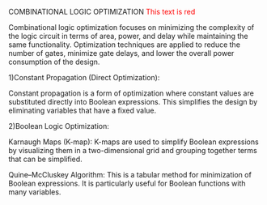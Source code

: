 COMBINATIONAL LOGIC OPTIMIZATION
<span style="color:red">This text is red</span>

Combinational logic optimization focuses on minimizing the complexity of the logic circuit in terms of area, power, and delay while maintaining the same functionality. Optimization techniques are applied to reduce the number of gates, minimize gate delays, and lower the overall power consumption of the design.

   1)Constant Propagation (Direct Optimization):

Constant propagation is a form of optimization where constant values are substituted directly into Boolean expressions. This simplifies the design by eliminating variables that have a fixed value.

   2)Boolean Logic Optimization:

Karnaugh Maps (K-map): K-maps are used to simplify Boolean expressions by visualizing them in a two-dimensional grid and grouping together terms that can be simplified.

Quine–McCluskey Algorithm: This is a tabular method for minimization of Boolean expressions. It is particularly useful for Boolean functions with many variables.
